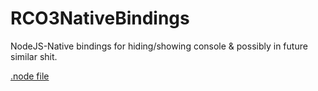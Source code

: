 # RCO3NativeBindings
NodeJS-Native bindings for hiding/showing console & possibly in future similar shit.

[.node file](https://rco.simulhost.com/RCOWinAPI.node)